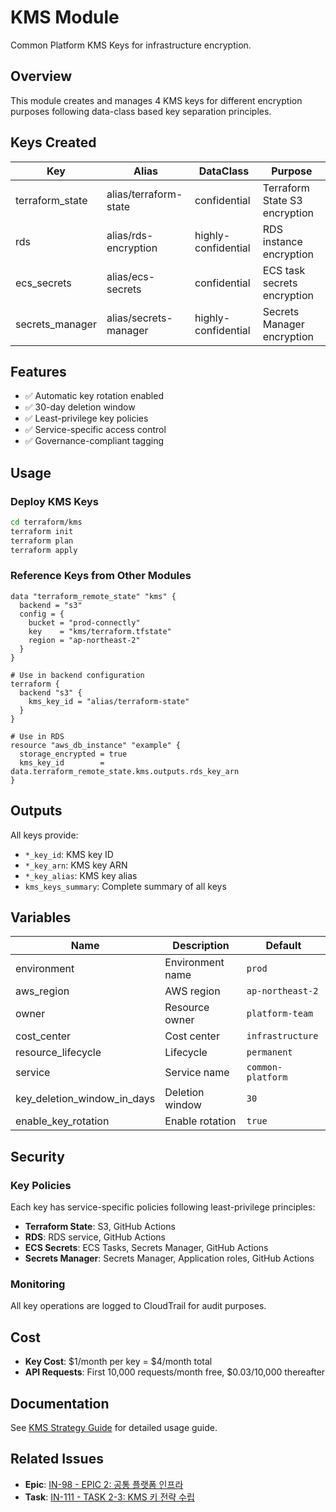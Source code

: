 # KMS Module

Common Platform KMS Keys for infrastructure encryption.

## Overview

This module creates and manages 4 KMS keys for different encryption purposes following data-class based key separation principles.

## Keys Created

| Key | Alias | DataClass | Purpose |
|-----|-------|-----------|---------|
| terraform_state | alias/terraform-state | confidential | Terraform State S3 encryption |
| rds | alias/rds-encryption | highly-confidential | RDS instance encryption |
| ecs_secrets | alias/ecs-secrets | confidential | ECS task secrets encryption |
| secrets_manager | alias/secrets-manager | highly-confidential | Secrets Manager encryption |

## Features

- ✅ Automatic key rotation enabled
- ✅ 30-day deletion window
- ✅ Least-privilege key policies
- ✅ Service-specific access control
- ✅ Governance-compliant tagging

## Usage

### Deploy KMS Keys

```bash
cd terraform/kms
terraform init
terraform plan
terraform apply
```

### Reference Keys from Other Modules

```hcl
data "terraform_remote_state" "kms" {
  backend = "s3"
  config = {
    bucket = "prod-connectly"
    key    = "kms/terraform.tfstate"
    region = "ap-northeast-2"
  }
}

# Use in backend configuration
terraform {
  backend "s3" {
    kms_key_id = "alias/terraform-state"
  }
}

# Use in RDS
resource "aws_db_instance" "example" {
  storage_encrypted = true
  kms_key_id        = data.terraform_remote_state.kms.outputs.rds_key_arn
}
```

## Outputs

All keys provide:
- `*_key_id`: KMS key ID
- `*_key_arn`: KMS key ARN
- `*_key_alias`: KMS key alias
- `kms_keys_summary`: Complete summary of all keys

## Variables

| Name | Description | Default |
|------|-------------|---------|
| environment | Environment name | `prod` |
| aws_region | AWS region | `ap-northeast-2` |
| owner | Resource owner | `platform-team` |
| cost_center | Cost center | `infrastructure` |
| resource_lifecycle | Lifecycle | `permanent` |
| service | Service name | `common-platform` |
| key_deletion_window_in_days | Deletion window | `30` |
| enable_key_rotation | Enable rotation | `true` |

## Security

### Key Policies

Each key has service-specific policies following least-privilege principles:

- **Terraform State**: S3, GitHub Actions
- **RDS**: RDS service, GitHub Actions
- **ECS Secrets**: ECS Tasks, Secrets Manager, GitHub Actions
- **Secrets Manager**: Secrets Manager, Application roles, GitHub Actions

### Monitoring

All key operations are logged to CloudTrail for audit purposes.

## Cost

- **Key Cost**: $1/month per key = $4/month total
- **API Requests**: First 10,000 requests/month free, $0.03/10,000 thereafter

## Documentation

See [KMS Strategy Guide](../../claudedocs/kms-strategy.md) for detailed usage guide.

## Related Issues

- **Epic**: [IN-98 - EPIC 2: 공통 플랫폼 인프라](https://ryuqqq.atlassian.net/browse/IN-98)
- **Task**: [IN-111 - TASK 2-3: KMS 키 전략 수립](https://ryuqqq.atlassian.net/browse/IN-111)
